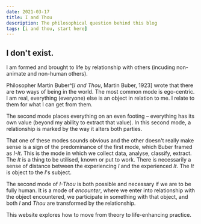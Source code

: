 ```yaml
---
date: 2021-03-17
title: I and Thou
description: The philosophical question behind this blog
tags: [i and thou, start here]
---
```


## I don't exist.

I am formed and brought to life by relationship with others (incuding non-animate and non-human others).

Philosopher Martin Buber^[_I and Thou_, Martin Buber, 1923] wrote that there are two ways of being in the world. The most common mode is ego-centric. I am real, everything (everyone) else is an object in relation to me. I relate to them for what I can get from them.

The second mode places everything on an even footing – everything has its own value (beyond my ability to extract that value). In this second mode, a relationship is marked by the way it alters both parties.

That one of these modes sounds obvious and the other doesn't really make sense is a sign of the predominance of the first mode, which Buber framed as _I-It_. This is the mode in which we collect data, analyse, classify, extract. The _It_ is a thing to be utilised, known or put to work. There is necessarily a sense of distance between the experiencing _I_ and the experienced _It_. The _It_ is object to the _I_'s subject.

The second mode of *I-Thou* is both possible and necessary if we are to be fully human. It is a mode of _encounter_, where we enter into relationship with the object encountered, we participate in something  with that object, and both *I* and *Thou* are transformed by the relationship.

This website explores how to move from theory to life-enhancing practice.
